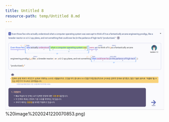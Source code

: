 ```yaml
---
title: Untitled 8
resource-path: temp/Untitled 8.md
---
```

![](../08.media/20241220070853.png)%20image%2020241220070853.png)